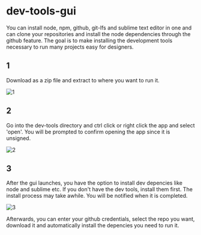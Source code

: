 # dev-tools-gui
You can install node, npm, github, git-lfs and sublime text editor in one and can clone your repositories and install the node dependencies through the github feature. The goal is to make 
installing the development tools necessary to run many projects easy for designers.

## 1
Download as a zip file and extract to where you want to run it. 

![1](https://raw.githubusercontent.com/nascherman/my-pics/master/screen10.png)

## 2
Go into the dev-tools directory and ctrl click or right click the app and select 'open'. You will be prompted to
confirm opening the app since it is unsigned.

![2](https://raw.githubusercontent.com/nascherman/my-pics/master/screen11.png)

## 3

After the gui launches, you have the option to install dev depencies like node and sublime etc.
If you don't have the dev tools, install them first. The install process may take awhile. You will be notified when it is completed.

![3](https://raw.githubusercontent.com/nascherman/my-pics/master/screen12.png)

Afterwards, you can enter your github credentials, select the repo you want, download it
and automatically install the depencies you need to run it. 